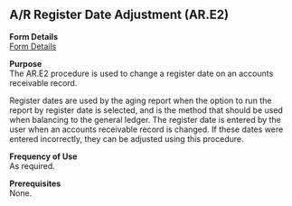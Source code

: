 ##  A/R Register Date Adjustment (AR.E2)

<PageHeader />

**Form Details**  
[ Form Details ](AR-E2-1/README.md)   

**Purpose**  
The AR.E2 procedure is used to change a register date on an accounts
receivable record.  
  
Register dates are used by the aging report when the option to run the report
by register date is selected, and is the method that should be used when
balancing to the general ledger. The register date is entered by the user when
an accounts receivable record is changed. If these dates were entered
incorrectly, they can be adjusted using this procedure.

**Frequency of Use**  
As required.

**Prerequisites**  
None.

<badge text= "Version 8.10.57" vertical="middle" />

<PageFooter />